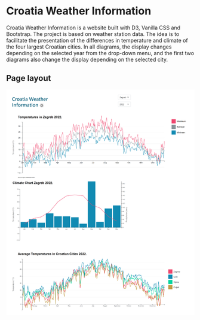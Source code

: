 # Croatia Weather Information
Croatia Weather Information is a website built with D3, Vanilla CSS and Bootstrap. The project is based on weather station data. The idea is to facilitate the presentation of the differences in temperature and climate of the four largest Croatian cities. In all diagrams, the display changes depending on the selected year from the drop-down menu, and the first two diagrams also change the display depending on the selected city.


## Page layout
<div align="center">
    <img src="images/Weather_site.png"></img>  
</div>

